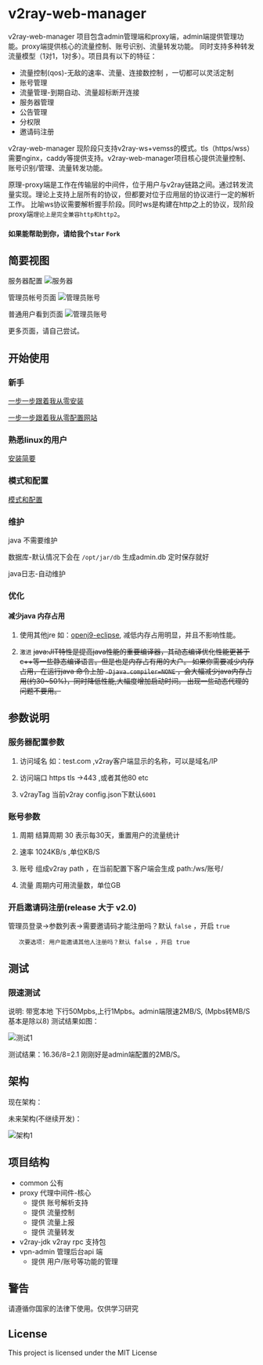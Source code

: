 # v2ray-web-manager
 v2ray-web-manager 项目包含admin管理端和proxy端，admin端提供管理功能。proxy端提供核心的流量控制、账号识别、流量转发功能。
 同时支持多种转发流量模型（1对1，1对多）。项目具有以下的特征：
 * 流量控制(qos)-无敌的速率、流量、连接数控制 ，一切都可以灵活定制
 * 账号管理
 * 流量管理-到期自动、流量超标断开连接
 * 服务器管理 
 * 公告管理
 * 分权限
 * 邀请码注册
 
 v2ray-web-manager 现阶段只支持v2ray-ws+vemss的模式。tls（https/wss）需要nginx，caddy等提供支持。v2ray-web-manager项目核心提供流量控制、账号识别/管理、流量转发功能。
 
 原理-proxy端是工作在传输层的中间件，位于用户与v2ray链路之间。通过转发流量实现。理论上支持上层所有的协议，但都要对位于应用层的协议进行一定的解析工作。 比喻ws协议需要解析握手阶段。同时ws是构建在http之上的协议，现阶段proxy端`理论上是完全兼容http和http2`。 
 
 #### 如果能帮助到你，请给我个`star` `Fork`
 
 ## 简要视图
 服务器配置
 ![服务器](https://github.com/master-coder-ll/v2ray-web-manager/raw/master/static/admin_index.png)
 
 管理员帐号页面 
 ![管理员账号](https://github.com/master-coder-ll/v2ray-web-manager/raw/master/static/admin_account.png)
 
普通用户看到页面
 ![管理员账号]( https://raw.githubusercontent.com/master-coder-ll/v2ray-web-manager/master/static/my-account.png)

更多页面，请自己尝试。
 
 ## 开始使用 
 
 ### 新手
 
  [一步一步跟着我从零安装](https://github.com/master-coder-ll/v2ray-web-manager/blob/master/step-by-step-install.md)
  
  [一步一步跟着我从零配置网站](https://github.com/master-coder-ll/v2ray-web-manager/blob/master/step-by-step-conf.md)
 
 ### 熟悉linux的用户
 
 [安装简要](https://github.com/master-coder-ll/v2ray-web-manager/blob/master/old.md)
  ###  模式和配置
  
  [模式和配置](https://github.com/master-coder-ll/v2ray-web-manager/blob/master/step-by-step-model.md)
  
### 维护
   java 不需要维护
   
   数据库-默认情况下会在 `/opt/jar/db` 生成admin.db 定时保存就好
   
   java日志-自动维护
### 优化
   #### 减少java 内存占用
   
   1. 使用其他jre 如：[openj9-eclipse](https://www.eclipse.org/openj9/),
   减低内存占用明显，并且不影响性能。

   2. `激进` ~~java:JIT特性是提高java性能的重要编译器，其动态编译优化性能更甚于c++等一些静态编译语言。但是也是内存占有用的大户。
               如果你需要减少内存占用，在运行java 命令上加 `-Djava.compiler=NONE` ，会大幅减少java内存占用(约30~50%)，同时降低性能,大幅度增加启动时间。
               出现一些动态代理的问题不要用。~~
        
     
  ## 参数说明
  ### 服务器配置参数
   1.  访问域名 如：test.com ,v2ray客户端显示的名称，可以是域名/IP
    
   2. 访问端口  https tls ->443 ,或者其他80 etc
   
   3. v2rayTag  当前v2ray config.json下默认`6001` 
    
  ### 账号参数
   1. 周期  结算周期 30 表示每30天，重置用户的流量统计
   
   2. 速率  1024KB/s ,单位KB/S
   
   3. 账号  组成v2ray path ，在当前配置下客户端会生成 path:/ws/账号/
   
   4. 流量 周期内可用流量数，单位GB
  
  ### 开启邀请码注册(release 大于 v2.0)
   管理员登录->参数列表->需要邀请码才能注册吗？默认 `false` ，开启 `true`  
   
       次要选项: 用户能邀请其他人注册吗？默认 false ，开启 true 
        
## 测试

### 限速测试
    
   说明: 带宽本地 下行50Mpbs,上行1Mpbs。admin端限速2MB/S, (Mpbs转MB/S基本是除以8) 测试结果如图：
    
![测试1](https://raw.githubusercontent.com/master-coder-ll/v2ray-web-manager/master/static/speedtest.png)
   
   测试结果：16.36/8=2.1 刚刚好是admin端配置的2MB/S。
   
## 架构
现在架构：

未来架构(不继续开发)：

![架构1](https://raw.githubusercontent.com/master-coder-ll/v2ray-web-manager/master/static/future.png)

## 项目结构
   * common 公有
   * proxy 代理中间件-核心
        * 提供 账号解析支持
        * 提供 流量控制
        * 提供 流量上报
        * 提供 流量转发
   * v2ray-jdk v2ray rpc 支持包
   * vpn-admin 管理后台api 端
        * 提供 用户/账号等功能的管理
   
   
## 警告
请遵循你国家的法律下使用。仅供学习研究
## License
This project is licensed under the MIT License
